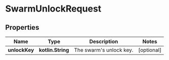 
# SwarmUnlockRequest

## Properties
Name | Type | Description | Notes
------------ | ------------- | ------------- | -------------
**unlockKey** | **kotlin.String** | The swarm&#39;s unlock key. |  [optional]



